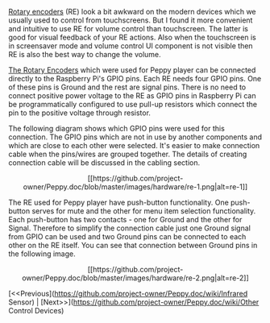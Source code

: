 [Rotary encoders](https://en.wikipedia.org/wiki/Rotary_encoder) (RE) look a bit awkward on the modern devices which we usually used to control from touchscreens. But I found it more convenient and intuitive to use RE for volume control than touchscreen. The latter is good for visual feedback of your RE actions. Also when the touchscreen is in screensaver mode and volume control UI component is not visible then RE is also the best way to change the volume.

[The Rotary Encoders](http://www.ebay.com/itm/New-10pcs-12mm-Rotary-Encoder-Push-Button-Switch-Keyswitch-Electronic-Components-/331262931119) which were used for Peppy player can be connected directly to the Raspberry Pi's GPIO pins. Each RE needs four GPIO pins. One of these pins is Ground and the rest are signal pins. There is no need to connect positive power voltage to the RE as GPIO pins in Raspberry Pi can be programmatically configured to use pull-up resistors which connect the pin to the positive voltage through resistor.

The following diagram shows which GPIO pins were used for this connection. The GPIO pins which are not in use by another components and which are close to each other were selected. It's easier to make connection cable when the  pins/wires are grouped together. The details of creating connection cable will be discussed in the cabling section.

<p align="center">
[[https://github.com/project-owner/Peppy.doc/blob/master/images/hardware/re-1.png|alt=re-1]]
</p>

The RE used for Peppy player have push-button functionality. One push-button serves for mute and the other for menu item selection functionality. Each push-button has two contacts - one for Ground and the other for Signal. Therefore to simplify the connection cable just one Ground signal from GPIO can be used and two Ground pins can be connected to each other on the RE itself. You can see that connection between Ground pins in the following image.

<p align="center">
[[https://github.com/project-owner/Peppy.doc/blob/master/images/hardware/re-2.png|alt=re-2]]
</p>

[<<Previous](https://github.com/project-owner/Peppy.doc/wiki/Infrared Sensor) | [Next>>](https://github.com/project-owner/Peppy.doc/wiki/Other Control Devices)